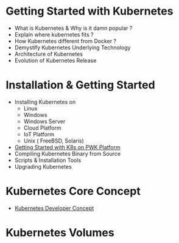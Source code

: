 # Getting Started with Kubernetes

- What is Kubernetes & Why is it damn popular ?
- Explain where kubernetes fits ?
- How Kubernetes different from Docker ?
- Demystify Kubernetes Underlying Technology
- Architecture of Kubernetes
- Evolution of Kubernetes Release

# Installation & Getting Started

- Installing Kubernetes on 
   - Linux
   - Windows 
   - Windows Server
   - Cloud Platform
   - IoT Platform
   - Unix ( FreeBSD, Solaris)  
- [Getting Started with K8s on PWK Platform](https://github.com/collabnix/dockerlabs/blob/master/kubernetes/beginners/getting-started-on-pwk.md)
- Compiling Kubernetes Binary from Source
- Scripts & Installation Tools
- Upgrading Kubernetes

# Kubernetes Core Concept 

- [Kubernetes Developer Concept](https://github.com/collabnix/dockerlabs/blob/master/kubernetes/beginners/k8s-core-concepts.md)

# Kubernetes Volumes



